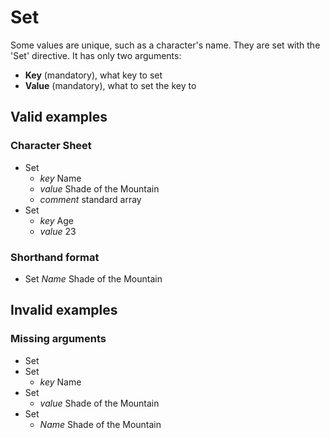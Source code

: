 # Set

Some values are unique, such as a character's name. They are set with the 'Set' directive. It has only two arguments:

- **Key** (mandatory), what key to set
- **Value** (mandatory), what to set the key to


## Valid examples

### Character Sheet
- Set
    - *key* Name
    - *value* Shade of the Mountain
    - *comment* standard array
- Set
    - *key* Age
    - *value* 23

### Shorthand format
- Set *Name* Shade of the Mountain


## Invalid examples

### Missing arguments
- Set
- Set
    - *key* Name
- Set
    - *value* Shade of the Mountain
- Set
    - *Name* Shade of the Mountain
